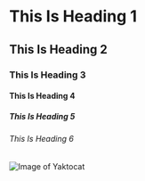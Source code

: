 # This Is Heading 1 
## This Is Heading 2 
### This Is Heading 3
#### This Is Heading 4 
##### This Is Heading 5 
###### This Is Heading 6

![Image of Yaktocat](https://octodex.github.com/images/yaktocat.png)
